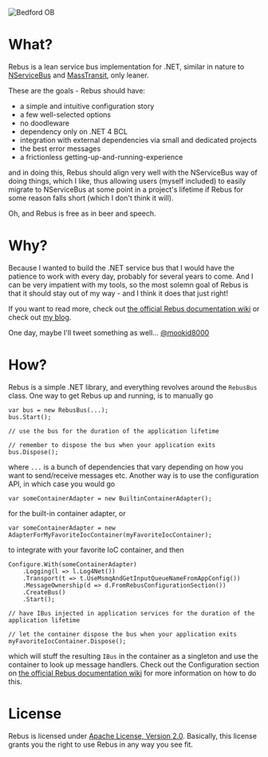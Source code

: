 ![Bedford OB](http://mookid.dk/oncode/wp-content/2011/10/logo400x150.png)

What?
====

Rebus is a lean service bus implementation for .NET, similar in nature to [NServiceBus][3] and [MassTransit][4], only leaner.

These are the goals - Rebus should have:

* a simple and intuitive configuration story
* a few well-selected options
* no doodleware
* dependency only on .NET 4 BCL
* integration with external dependencies via small and dedicated projects
* the best error messages
* a frictionless getting-up-and-running-experience

and in doing this, Rebus should align very well with the NServiceBus way of doing things, which I like, thus allowing users (myself included) to easily migrate to NServiceBus at some point in a project's lifetime if Rebus for some reason falls short (which I don't think it will).

Oh, and Rebus is free as in beer and speech.

Why?
====

Because I wanted to build the .NET service bus that I would have the patience to work with every day, probably for several years to come. And I can be very impatient with my tools, so the most solemn goal of Rebus is that it should stay out of my way - and I think it does that just right!

If you want to read more, check out [the official Rebus documentation wiki][5] or check out [my blog][6].

One day, maybe I'll tweet something as well... [@mookid8000][2]

How?
====

Rebus is a simple .NET library, and everything revolves around the `RebusBus` class. One way to get Rebus up and running, is to manually go

	var bus = new RebusBus(...);
	bus.Start();

	// use the bus for the duration of the application lifetime

	// remember to dispose the bus when your application exits
	bus.Dispose();

where `...` is a bunch of dependencies that vary depending on how you want to send/receive messages etc. Another way is to use the configuration API, in which case you would go

    var someContainerAdapter = new BuiltinContainerAdapter();

for the built-in container adapter, or

    var someContainerAdapter = new AdapterForMyFavoriteIocContainer(myFavoriteIocContainer);

to integrate with your favorite IoC container, and then

	Configure.With(someContainerAdapter)
		.Logging(l => l.Log4Net())
		.Transport(t => t.UseMsmqAndGetInputQueueNameFromAppConfig())
		.MessageOwnership(d => d.FromRebusConfigurationSection())
		.CreateBus()
		.Start();

	// have IBus injected in application services for the duration of the application lifetime

	// let the container dispose the bus when your application exits
	myFavoriteIocContainer.Dispose();

which will stuff the resulting `IBus` in the container as a singleton and use the container to look up message handlers. Check out the Configuration section on [the official Rebus documentation wiki][5] for more information on how to do this.

License
====

Rebus is licensed under [Apache License, Version 2.0][1]. Basically, this license grants you the right to use Rebus in any way you see fit.

[1]: http://www.apache.org/licenses/LICENSE-2.0.html
[2]: http://twitter.com/#!/mookid8000
[3]: http://nservicebus.com/
[4]: http://masstransit-project.com/
[5]: https://github.com/mookid8000/Rebus/wiki
[6]: http://mookid.dk/oncode/rebus